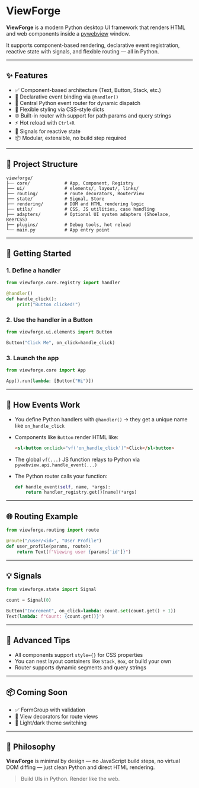 # ViewForge

**ViewForge** is a modern Python desktop UI framework that renders HTML and web components inside a [pywebview](https://github.com/r0x0r/pywebview) window.

It supports component-based rendering, declarative event registration, reactive state with signals, and flexible routing — all in Python.

---

## ✨ Features

* ✅ Component-based architecture (Text, Button, Stack, etc.)
* 🔗 Declarative event binding via `@handler()`
* 🧠 Central Python event router for dynamic dispatch
* 🧩 Flexible styling via CSS-style dicts
* 🌐 Built-in router with support for path params and query strings
* ⚡ Hot reload with `Ctrl+R`
* 🔁 Signals for reactive state
* 📦 Modular, extensible, no build step required

---

## 📁 Project Structure

```
viewforge/
├── core/             # App, Component, Registry
├── ui/               # elements/, layout/, links/
├── routing/          # route decorators, RouterView
├── state/            # Signal, Store
├── rendering/        # DOM and HTML rendering logic
├── utils/            # CSS, JS utilities, case handling
├── adapters/         # Optional UI system adapters (Shoelace, BeerCSS)
├── plugins/          # Debug tools, hot reload
└── main.py           # App entry point
```

---

## 🚀 Getting Started

### 1. Define a handler

```python
from viewforge.core.registry import handler

@handler()
def handle_click():
    print("Button clicked!")
```

### 2. Use the handler in a Button

```python
from viewforge.ui.elements import Button

Button("Click Me", on_click=handle_click)
```

### 3. Launch the app

```python
from viewforge.core import App

App().run(lambda: [Button("Hi")])
```

---

## 🧠 How Events Work

* You define Python handlers with `@handler()` → they get a unique name like `on_handle_click`
* Components like `Button` render HTML like:

  ```html
  <sl-button onclick="vf('on_handle_click')">Click</sl-button>
  ```

* The global `vf(...)` JS function relays to Python via `pywebview.api.handle_event(...)`
* The Python router calls your function:

  ```python
  def handle_event(self, name, *args):
      return handler_registry.get()[name](*args)
  ```

---

## 🌐 Routing Example

```python
from viewforge.routing import route

@route("/user/<id>", "User Profile")
def user_profile(params, route):
    return Text(f"Viewing user {params['id']}")
```

---

## 💡 Signals

```python
from viewforge.state import Signal

count = Signal(0)

Button("Increment", on_click=lambda: count.set(count.get() + 1))
Text(lambda: f"Count: {count.get()}")
```

---

## 🔧 Advanced Tips

* All components support `style={}` for CSS properties
* You can nest layout containers like `Stack`, `Box`, or build your own
* Router supports dynamic segments and query strings

---

## 📦 Coming Soon

* ✅ FormGroup with validation
* 🧭 View decorators for route views
* 🌈 Light/dark theme switching

---

## 🧼 Philosophy

**ViewForge** is minimal by design — no JavaScript build steps, no virtual DOM diffing — just clean Python and direct HTML rendering.

> Build UIs in Python. Render like the web.
